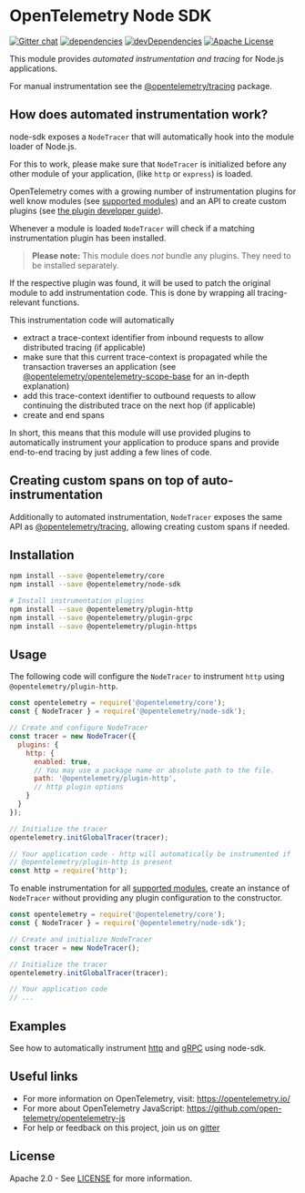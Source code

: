 # OpenTelemetry Node SDK
[![Gitter chat][gitter-image]][gitter-url]
[![dependencies][dependencies-image]][dependencies-url]
[![devDependencies][devDependencies-image]][devDependencies-url]
[![Apache License][license-image]][license-image]

This module provides *automated instrumentation and tracing* for Node.js applications.

For manual instrumentation see the
[@opentelemetry/tracing](https://github.com/open-telemetry/opentelemetry-js/tree/master/packages/opentelemetry-tracing) package.

## How does automated instrumentation work?
node-sdk exposes a `NodeTracer` that will automatically hook into the module loader of Node.js.

For this to work, please make sure that `NodeTracer` is initialized before any other module of your application, (like `http` or `express`) is loaded.

OpenTelemetry comes with a growing number of instrumentation plugins for well know modules (see [supported modules](https://github.com/open-telemetry/opentelemetry-js#plugins)) and an API to create custom plugins (see [the plugin developer guide](https://github.com/open-telemetry/opentelemetry-js/blob/master/doc/plugin-guide.md)).


Whenever a module is loaded `NodeTracer` will check if a matching instrumentation plugin has been installed.

> **Please note:** This module does *not* bundle any plugins. They need to be installed separately.

If the respective plugin was found, it will be used to patch the original module to add instrumentation code.
This is done by wrapping all tracing-relevant functions.

This instrumentation code will automatically
- extract a trace-context identifier from inbound requests to allow distributed tracing (if applicable)
- make sure that this current trace-context is propagated while the transaction traverses an application (see [@opentelemetry/opentelemetry-scope-base](https://github.com/open-telemetry/opentelemetry-js/blob/master/packages/opentelemetry-scope-base/README.md) for an in-depth explanation)
- add this trace-context identifier to outbound requests to allow continuing the distributed trace on the next hop (if applicable)
- create and end spans

In short, this means that this module will use provided plugins to automatically instrument your application to produce spans and provide end-to-end tracing by just adding a few lines of code.

## Creating custom spans on top of auto-instrumentation
Additionally to automated instrumentation, `NodeTracer` exposes the same API as [@opentelemetry/tracing](https://github.com/open-telemetry/opentelemetry-js/tree/master/packages/opentelemetry-tracing), allowing creating custom spans if needed.

## Installation

```bash
npm install --save @opentelemetry/core
npm install --save @opentelemetry/node-sdk

# Install instrumentation plugins
npm install --save @opentelemetry/plugin-http
npm install --save @opentelemetry/plugin-grpc
npm install --save @opentelemetry/plugin-https
```

## Usage

The following code will configure the `NodeTracer` to instrument `http` using `@opentelemetry/plugin-http`.

```js
const opentelemetry = require('@opentelemetry/core');
const { NodeTracer } = require('@opentelemetry/node-sdk');

// Create and configure NodeTracer
const tracer = new NodeTracer({
  plugins: {
    http: {
      enabled: true,
      // You may use a package name or absolute path to the file.
      path: '@opentelemetry/plugin-http',
      // http plugin options
    }
  }
});

// Initialize the tracer
opentelemetry.initGlobalTracer(tracer);

// Your application code - http will automatically be instrumented if
// @opentelemetry/plugin-http is present
const http = require('http');
```

To enable instrumentation for all [supported modules](https://github.com/open-telemetry/opentelemetry-js#plugins), create an instance of `NodeTracer` without providing any plugin configuration to the constructor.

```js
const opentelemetry = require('@opentelemetry/core');
const { NodeTracer } = require('@opentelemetry/node-sdk');

// Create and initialize NodeTracer
const tracer = new NodeTracer();

// Initialize the tracer
opentelemetry.initGlobalTracer(tracer);

// Your application code
// ...
```

## Examples
See how to automatically instrument [http](https://github.com/open-telemetry/opentelemetry-js/tree/master/examples/http) and [gRPC](https://github.com/open-telemetry/opentelemetry-js/tree/master/examples/grpc) using node-sdk.


## Useful links
- For more information on OpenTelemetry, visit: <https://opentelemetry.io/>
- For more about OpenTelemetry JavaScript: <https://github.com/open-telemetry/opentelemetry-js>
- For help or feedback on this project, join us on [gitter][gitter-url]

## License

Apache 2.0 - See [LICENSE][license-url] for more information.

[gitter-image]: https://badges.gitter.im/open-telemetry/opentelemetry-js.svg
[gitter-url]: https://gitter.im/open-telemetry/opentelemetry-node?utm_source=badge&utm_medium=badge&utm_campaign=pr-badge&utm_content=badge
[license-url]: https://github.com/open-telemetry/opentelemetry-js/blob/master/LICENSE
[license-image]: https://img.shields.io/badge/license-Apache_2.0-green.svg?style=flat
[dependencies-image]: https://david-dm.org/open-telemetry/opentelemetry-js/status.svg?path=packages/opentelemetry-node-sdk
[dependencies-url]: https://david-dm.org/open-telemetry/opentelemetry-js?path=packages%2Fopentelemetry-node-sdk
[devDependencies-image]: https://david-dm.org/open-telemetry/opentelemetry-js/dev-status.svg?path=packages/opentelemetry-node-sdk
[devDependencies-url]: https://david-dm.org/open-telemetry/opentelemetry-js?path=packages%2Fopentelemetry-node-sdk&type=dev

